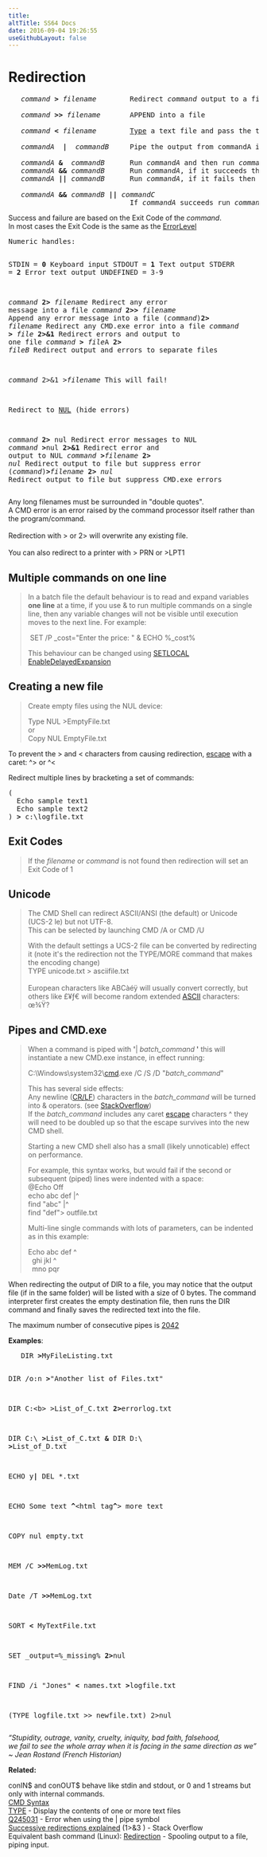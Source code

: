 ```yaml
---
title:
altTitle: SS64 Docs
date: 2016-09-04 19:26:55
useGithubLayout: false
---
```

<!-- #BeginLibraryItem "/Library/head_ntsyntax.lbi" --><!-- #EndLibraryItem --><h1>Redirection</h1> 
<pre>   <i>command</i> <b>&gt;</b> <i>filename</i>        Redirect <i>command</i> output to a file

   <i>command</i> <b>&gt;&gt;</b> <i>filename</i>       APPEND into a file

   <i>command</i> <b>&lt;</b> <i>filename</i>        <a href="type.html">Type</a> a text file and pass the text to <i>command</i>

   <i>commandA</i>  <b>|</b>  <i>commandB</i>     Pipe the output from commandA into commandB

   <i>commandA</i> <b>&amp;</b>  <i>commandB</i>      Run <i>commandA</i> and then run <i>commandB</i>
   <i>commandA</i> <b>&amp;&amp;</b> <i>commandB</i>      Run <i>commandA</i>, if it succeeds then run <i>commandB</i>
   <i>commandA</i> <b>||</b> <i>commandB</i>      Run <i>commandA</i>, if it fails then run <i>commandB</i>

   <i>commandA</i> <b>&amp;&amp;</b> <i>commandB</i> <b>||</b> <i>commandC
                          </i>   If <i>commandA</i> succeeds run <i>commandB,</i> if it fails <i>commandC</i>
</pre>
<p> Success and failure are based on the Exit Code of the <i>command</i>.<br>
In most cases the Exit Code is the same as the <a href="errorlevel.html">ErrorLevel</a><br>
</p>
<pre>Numeric handles:

STDIN  = <b>0</b>  Keyboard input
STDOUT = <b>1</b>  Text output
STDERR = <b>2</b>  Error text output
UNDEFINED = 3-9

   <i>command</i> <b>2&gt;</b> <i>filename</i>       Redirect any error message into a file
   <i>command</i> <b>2&gt;&gt;</b> <i>filename</i>      Append any error message into a file
  (<i>command</i>)<b>2&gt;</b> <i>filename</i>       Redirect any CMD.exe error into a file
   <i>command</i><b> &gt;</b> <i>file</i> <b>2&gt;&amp;1</b>       Redirect errors and output to one file
   <i>command</i> <b>&gt;</b> <i>file</i>A <b>2&gt;</b> <i>fileB</i>  Redirect output and errors to separate files

   <i>command</i> 2&gt;&amp;1 &gt;<i>filename</i>    This will fail!

Redirect to <a href="nul.html">NUL</a> (hide errors)

   <i>command</i><b> 2&gt;</b> nul            Redirect error messages to NUL
   <i>command</i> <b>&gt;</b>nul <b>2&gt;&amp;1</b>         Redirect error and output to NUL
   <i>command</i> <b>&gt;</b><i>filename</i> <b>2&gt;</b> <i>nul</i>  Redirect output to file but suppress error
  (<i>command</i>)<b>&gt;</b><i>filename</i> <b>2&gt;</b> <i>nul</i>  Redirect output to file but suppress CMD.exe errors</pre>
<p>Any long filenames must be surrounded in "double quotes".  <br>
A CMD error is an error raised by the command processor itself rather than the program/command. <br>
<br>
Redirection with <span class="code">&gt;</span> or <span class="code">2&gt;</span> will overwrite any existing file. <br>
<br>
You can also redirect to a printer with <span class="code">&gt; PRN</span> or<span class="code"> &gt;LPT1</span></p>
<h2>Multiple commands on one line</h2>
<blockquote>
<p>In a batch file the default behaviour is to read and expand variables <b>one line</b> at a time, if you use<span class="code"> &amp; </span>to run multiple commands on a single line, then any variable changes will not be visible until execution moves to the next line. For example:</p>
<p><span class="code">&nbsp;SET /P _cost="Enter the price: " &amp; ECHO %_cost%</span></p>
<p>This behaviour can be changed using <a href="setlocal.html"><span class="code">SETLOCAL EnableDelayedExpansion</span></a><span class="code"><br>
</span></p>
</blockquote>
<h2>Creating a new file</h2>
<blockquote>
<p>Create empty files using the NUL device:</p>
<p><span class="code">Type NUL &gt;EmptyFile.txt</span><br>
or
<br>
<span class="code">Copy NUL  EmptyFile.txt</span></p>
</blockquote>
<p> To prevent the <span class="code">&gt;</span> and <span class="code">&lt;</span> characters from causing redirection, <a href="syntax-esc.html">escape</a> with a caret: <span class="code">^&gt;</span> or <span class="code">^&lt;</span></p>
<p>Redirect multiple lines by bracketing a set of commands:</p>
<pre>(
  Echo sample text1
  Echo sample text2
) <b>&gt;</b> c:\logfile.txt </pre>
<h2>Exit Codes</h2>
<blockquote>
<p> If the <i>filename</i> or <i>command</i> is not found  then redirection will set an Exit Code of 1</p>
</blockquote>
<h2>Unicode</h2>
<blockquote>
<p>The CMD Shell can redirect ASCII/ANSI (the default) or Unicode (UCS-2 le) but not UTF-8.<br>
  This can be selected by launching <span class="code">CMD /A</span> or <span class="code">CMD /U</span></p>
<p>With the default settings a UCS-2 file can be converted by redirecting it (note it's the redirection not the TYPE/MORE command that makes the encoding change)<br>
  <span class="code">TYPE unicode.txt &gt; asciifile.txt<br>
  </span><br>
  European characters like <span class="code">ABCàéÿ</span> will usually convert correctly, but others like <span class="code">£¥ƒ€</span> will become random extended <a href="../ascii.html">ASCII</a> characters:<span class="code"> œ¾Ÿ?</span></p>
</blockquote>
<h2>Pipes  and CMD.exe</h2>
<blockquote>
<p>When a command is piped with <b><span class="code">'</span></b><span class="code">| <i>batch_command</i></span><b><span class="code"> '</span></b> this will instantiate a new CMD.exe instance, in effect running:</p>
<p class="code">C:\Windows\system32\<a href="cmd.html">cmd</a>.exe /C /S /D "<i>batch_command</i>"</p>
<p>This has several side effects:<br>
Any newline (<a href="http://blogs.msdn.com/b/oldnewthing/archive/2004/03/18/91899.aspx">CR/LF</a>) characters in the <i>batch_command</i> will be turned into <span class="code">&amp;</span> operators. (see <a href="http://stackoverflow.com/questions/8192318#8194279">StackOverflow</a>) <br>
If the <i>batch_command</i> includes any caret  <a href="syntax-esc.html#escape">escape</a> characters <span class="code">^</span> they will need to be doubled up so that the escape survives into the new CMD shell.</p>
<p>Starting a new CMD shell also has a small (likely unnoticable) effect on performance.</p>
<p>For example, this syntax works, but would fail if the second or subsequent (piped) lines were indented with a space: <br>
<span class="code">@Echo Off<br>
echo abc def |^<br>
find "abc" |^<br>
find "def"&gt; outfile.txt</span></p>
<p>Multi-line single commands with lots of parameters, can be indented as in this example:</p>
<p><span class="code">Echo abc def ^<br>
&nbsp;&nbsp;ghi jkl ^<br> 
&nbsp;&nbsp;mno pqr</span></p>
</blockquote>
<p>When redirecting the output of DIR to a file, you may notice that the output file (if in the same folder) will be listed with a size of 0 bytes. The command interpreter first creates the empty destination file, then runs the DIR command and finally saves the redirected text into the file. </p>
<p>The maximum number of consecutive pipes is <a href="http://www.dostips.com/forum/viewtopic.php?f=3&amp;t=6442">2042</a></p>
<p><b>Examples</b>:</p>
<pre>   DIR <b>&gt;</b>MyFileListing.txt
   
   DIR /o:n <b>&gt;</b>"Another list of Files.txt"

   DIR C:\<b> &gt;</b>List_of_C.txt <b>2&gt;</b>errorlog.txt

   DIR C:\ <b>&gt;</b>List_of_C.txt <b>&amp; </b>DIR D:\ <b>&gt;</b>List_of_D.txt

   ECHO y<b>|</b> DEL *.txt

   ECHO Some text <b>^</b>&lt;html tag<b>^</b>&gt; more text

   COPY nul empty.txt

   MEM /C <b>&gt;&gt;</b>MemLog.txt

   Date /T <b>&gt;&gt;</b>MemLog.txt

   SORT <b>&lt;</b> MyTextFile.txt

   SET _output=%_missing% <b>2&gt;</b>nul
   
   FIND /i "Jones" <b>&lt;</b> names.txt <b>&gt;</b>logfile.txt

   (TYPE logfile.txt &gt;&gt; newfile.txt) 2&gt;nul</pre>
<p class="quote"><i>“Stupidity, outrage, vanity, cruelty, iniquity, bad faith, falsehood,<br>
we fail to see the whole array when it is facing in the same direction as we” ~  Jean Rostand (French Historian)</i></p>
<p><b>Related:</b>
</p><p><span class="code">conIN$</span> and <span class="code">conOUT$</span> behave like stdin and stdout, or 0 and 1 streams but only with internal commands.<br>
<a href="syntax.html">CMD Syntax</a>
<br>
<a href="type.html">TYPE</a> - Display the contents of one or more text files <br>
<a href="https://support.microsoft.com/kb/245031">Q245031</a> - Error when using the | pipe symbol<br>
<a href="http://stackoverflow.com/questions/9878007/how-to-permanently-redirect-standard-error-back-to-the-console-again">Successive redirections explained</a> (<span class="code">1&gt;&amp;3</span> ) - Stack Overflow<br>
Equivalent bash command (Linux): <a href="../bash/syntax-redirection.html">Redirection</a> - Spooling output to a file, piping input.</p><!-- #BeginLibraryItem "/Library/foot_nt.lbi" --><p>
<!-- windows300 -->
<ins class="adsbygoogle" style="display:inline-block;width:300px;height:250px" data-ad-client="ca-pub-6140977852749469" data-ad-slot="7649547908"></ins>
<script>
(adsbygoogle = window.adsbygoogle || []).push({});
</script></p>
<hr>
<div id="bl" class="footer"><a href="syntax-redirection.html#"><img src="../images/top.png" width="30" height="22" alt="Back to the Top"></a></div>
<div id="br" class="footer, tagline">© Copyright <a href="http://ss64.com/">SS64.com</a> 1999-2016<br>
Some rights reserved</div><!-- #EndLibraryItem -->


